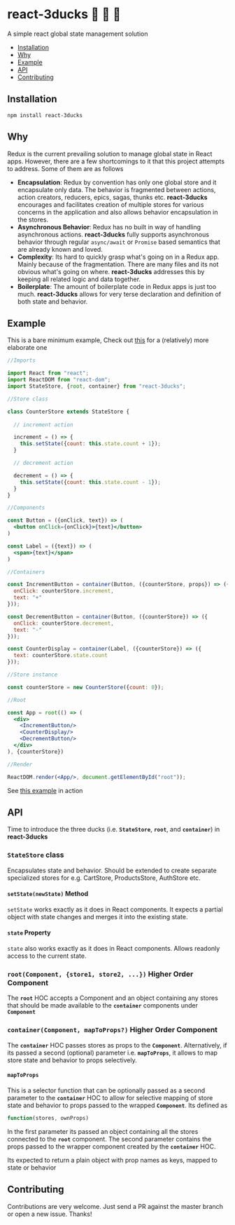 # react-3ducks :duck: :hatched_chick: :hatching_chick:
A simple react global state management solution

- [Installation](#installation)
- [Why](#why)
- [Example](#example)
- [API](#api)
- [Contributing](#contributing)

## Installation
```
npm install react-3ducks
```

## Why

Redux is the current prevailing solution to manage global state in React apps. However, there are a few shortcomings to it that this project attempts to address. Some of them are as follows

- **Encapsulation**: Redux by convention has only one global store and it encapsulate only data. The behavior is fragmented between actions, action creators, reducers, epics, sagas, thunks etc. **react-3ducks** encourages and facilitates creation of multiple stores for various concerns in the application and also allows behavior encapsulation in the stores.
- **Asynchronous Behavior**: Redux has no built in way of handling asynchronous actions. **react-3ducks** fully supports asynchronous behavior through regular ```async/await``` or ```Promise``` based semantics that are already known and loved.
- **Complexity**: Its hard to quickly grasp what's going on in a Redux app. Mainly because of the fragmentation. There are many files and its not obvious what's going on where. **react-3ducks** addresses this by keeping all related logic and data together. 
- **Boilerplate**: The amount of boilerplate code in Redux apps is just too much. **react-3ducks** allows for very terse declaration and definition of both state and behavior.

## Example

This is a bare minimum example, Check out [this](https://stackblitz.com/github/smakazmi/react-3ducks/tree/master/examples/todos) for a (relatively) more elaborate one

```jsx
//Imports

import React from "react";
import ReactDOM from "react-dom";
import StateStore, {root, container} from "react-3ducks";

//Store class

class CounterStore extends StateStore {
  
  // increment action

  increment = () => {
    this.setState({count: this.state.count + 1});
  }

  // decrement action

  decrement = () => {
    this.setState({count: this.state.count - 1});
  }
}

//Components

const Button = ({onClick, text}) => (
  <button onClick={onClick}>{text}</button>
)

const Label = ({text}) => (
  <span>{text}</span>
)

//Containers

const IncrementButton = container(Button, ({counterStore, props}) => ({
  onClick: counterStore.increment,
  text: "+"
}));

const DecrementButton = container(Button, ({counterStore}) => ({
  onClick: counterStore.decrement,
  text: "-"
}));

const CounterDisplay = container(Label, ({counterStore}) => ({
  text: counterStore.state.count
}));

//Store instance

const counterStore = new CounterStore({count: 0});

//Root

const App = root(() => (
  <div>
    <IncrementButton/>
    <CounterDisplay/>
    <DecrementButton/>
  </div>
), {counterStore})

//Render

ReactDOM.render(<App/>, document.getElementById("root"));
```
See [this example](https://stackblitz.com/edit/react-3ducks-counter-sample) in action

## API

Time to introduce the three ducks (i.e. **```StateStore```**, **```root```**, and **```container```**)  in **react-3ducks**

### ```StateStore``` class
Encapsulates state and behavior. Should be extended to create separate specialized stores for e.g. CartStore, ProductsStore, AuthStore etc.

#### ```setState(newState)``` Method
```setState``` works exactly as it does in React components. It expects a partial object with state changes and merges it into the existing state.

#### ```state``` Property
```state``` also works exactly as it does in React components. Allows readonly access to the current state.

### ```root(Component, {store1, store2, ...})``` Higher Order Component
The **```root```** HOC accepts a Component and an object containing any stores that should be made available to the **```container```** components under **```Component```**

### ```container(Component, mapToProps?)``` Higher Order Component
The **```container```** HOC passes stores as props to the **```Component```**. Alternatively, if its passed a second (optional) parameter i.e. **```mapToProps```**, it allows to map store state and behavior to props selectively.

#### ```mapToProps``` 
This is a selector function that can be optionally passed as a second parameter to the **```container```** HOC to allow for selective mapping of store state and behavior to props passed to the wrapped **```Component```**. Its defined as 

```js
function(stores, ownProps)
```
In the first parameter its passed an object containing all the stores connected to the **```root```** component. The second parameter contains the props passed to the wrapper component created by the **```container```** HOC.

Its expected to return a plain object with prop names as keys, mapped to state or behavior

## Contributing
Contributions are very welcome. Just send a PR against the master branch or open a new issue. Thanks!


